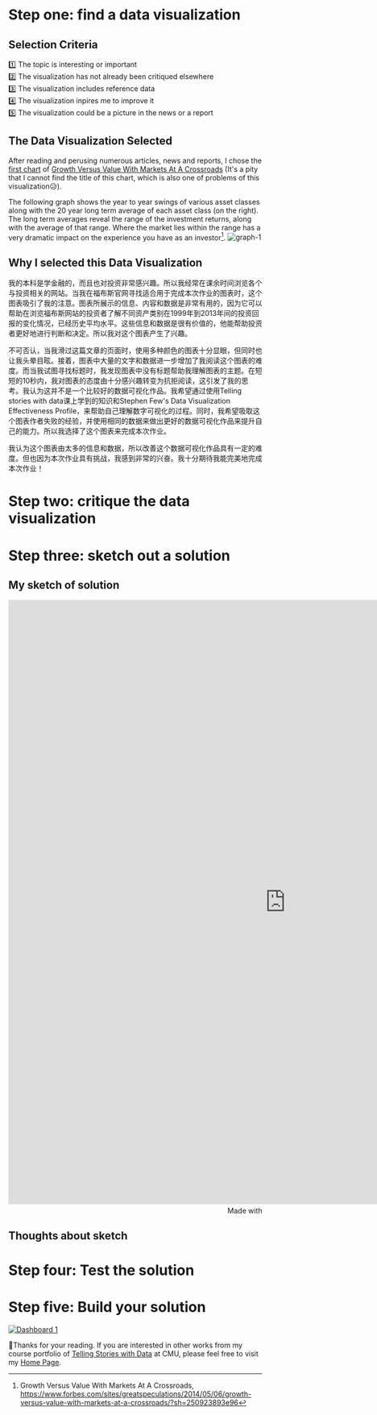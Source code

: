 # Step one: find a data visualization
## Selection Criteria
1️⃣ The topic is interesting or important <br>
2️⃣ The visualization has not already been critiqued elsewhere <br>
3️⃣ The visualization includes reference data <br>
4️⃣ The visualization inpires me to improve it <br>
5️⃣ The visualization could be a picture in the news or a report

## The Data Visualization Selected
After reading and perusing numerous articles, news and reports, I chose the [first chart](https://imageio.forbes.com/blogs-images/greatspeculations/files/2014/05/graph-1.jpg?format=jpg&width=960) of [Growth Versus Value With Markets At A Crossroads](https://www.forbes.com/sites/greatspeculations/2014/05/06/growth-versus-value-with-markets-at-a-crossroads/?sh=250923893e96) (It's a pity that I cannot find the title of this chart, which is also one of problems of this visualization😥). 

The following graph shows the year to year swings of various asset classes along with the 20 year long term average of each asset class (on the right).  The long term averages reveal the range of the investment returns, along with the average of that range.  Where the market lies within the range has a very dramatic impact on the experience you have as an investor[^1].
![graph-1](https://user-images.githubusercontent.com/107164906/216509426-232dbac4-7d61-42c9-b3be-9cf192aff2b0.jpg)

[^1]: Growth Versus Value With Markets At A Crossroads, https://www.forbes.com/sites/greatspeculations/2014/05/06/growth-versus-value-with-markets-at-a-crossroads/?sh=250923893e96

## Why I selected this Data Visualization
我的本科是学金融的，而且也对投资非常感兴趣。所以我经常在课余时间浏览各个与投资相关的网站。当我在福布斯官网寻找适合用于完成本次作业的图表时，这个图表吸引了我的注意。图表所展示的信息、内容和数据是非常有用的，因为它可以帮助在浏览福布斯网站的投资者了解不同资产类别在1999年到2013年间的投资回报的变化情况，已经历史平均水平。这些信息和数据是很有价值的，他能帮助投资者更好地进行判断和决定。所以我对这个图表产生了兴趣。

不可否认，当我滑过这篇文章的页面时，使用多种颜色的图表十分显眼，但同时也让我头晕目眩。接着，图表中大量的文字和数据进一步增加了我阅读这个图表的难度。而当我试图寻找标题时，我发现图表中没有标题帮助我理解图表的主题。在短短的10秒内，我对图表的态度由十分感兴趣转变为抗拒阅读，这引发了我的思考。我认为这并不是一个比较好的数据可视化作品。我希望通过使用Telling stories with data课上学到的知识和Stephen Few's Data Visualization Effectiveness Profile，来帮助自己理解数字可视化的过程。同时，我希望吸取这个图表作者失败的经验，并使用相同的数据来做出更好的数据可视化作品来提升自己的能力。所以我选择了这个图表来完成本次作业。

我认为这个图表由太多的信息和数据，所以改善这个数据可视化作品具有一定的难度。但也因为本次作业具有挑战，我感到非常的兴奋。我十分期待我能完美地完成本次作业！


# Step two: critique the data visualization



# Step three: sketch out a solution

## My sketch of solution
<iframe src='https://flo.uri.sh/visualisation/12632973/embed' title='Interactive or visual content' class='flourish-embed-iframe' frameborder='0' scrolling='no' style='width:1100px;height:1200px;' sandbox='allow-same-origin allow-forms allow-scripts allow-downloads allow-popups allow-popups-to-escape-sandbox allow-top-navigation-by-user-activation'></iframe><div style='width:100%!;margin-top:4px!important;text-align:right!important;'><a class='flourish-credit' href='https://public.flourish.studio/visualisation/12632973/?utm_source=embed&utm_campaign=visualisation/12632973' target='_top' style='text-decoration:none!important'><img alt='Made with Flourish' src='https://public.flourish.studio/resources/made_with_flourish.svg' style='width:105px!important;height:16px!important;border:none!important;margin:0!important;'> </a></div>

## Thoughts about sketch


# Step four: Test the solution

# Step five: Build your solution
<div class='tableauPlaceholder' id='viz1675492541260' style='position: relative'><noscript><a href='#'><img alt='Dashboard 1 ' src='https:&#47;&#47;public.tableau.com&#47;static&#47;images&#47;Fi&#47;FinalchartofAssignment34&#47;Dashboard1&#47;1_rss.png' style='border: none' /></a></noscript><object class='tableauViz'  style='display:none;'><param name='host_url' value='https%3A%2F%2Fpublic.tableau.com%2F' /> <param name='embed_code_version' value='3' /> <param name='site_root' value='' /><param name='name' value='FinalchartofAssignment34&#47;Dashboard1' /><param name='tabs' value='no' /><param name='toolbar' value='yes' /><param name='static_image' value='https:&#47;&#47;public.tableau.com&#47;static&#47;images&#47;Fi&#47;FinalchartofAssignment34&#47;Dashboard1&#47;1.png' /> <param name='animate_transition' value='yes' /><param name='display_static_image' value='yes' /><param name='display_spinner' value='yes' /><param name='display_overlay' value='yes' /><param name='display_count' value='yes' /><param name='language' value='zh-CN' /><param name='filter' value='publish=yes' /></object>
</div>                
<script type='text/javascript'>                    var divElement = document.getElementById('viz1675492541260');                    var vizElement = divElement.getElementsByTagName('object')[0];                    if ( divElement.offsetWidth > 800 ) { vizElement.style.width='1100px';vizElement.style.height='727px';} else if ( divElement.offsetWidth > 500 ) { vizElement.style.width='1100px';vizElement.style.height='727px';} else { vizElement.style.width='100%';vizElement.style.height='927px';}                     var scriptElement = document.createElement('script');                    scriptElement.src = 'https://public.tableau.com/javascripts/api/viz_v1.js';                    vizElement.parentNode.insertBefore(scriptElement, vizElement);                
</script>


🥰Thanks for your reading. If you are interested in other works from my course portfolio of [Telling Stories with Data](https://api.heinz.cmu.edu/courses_api/course_detail/94-870/) at CMU, please feel free to visit my [Home Page](https://ivyliyuxuan.github.io/LI-YUXUAN-TSWD-Portfolio/). 
